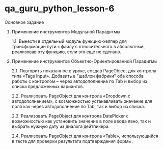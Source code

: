# qa_guru_python_lesson-6


Основное задание

1. Применение инструментов Модульной Парадигмы

      1.1. Вынести в отдельный модуль функцию-хелпер для трансформации пути к файлу с относительного в абсолютный, реализовав эту функцию, если это еще не сделано.



2. Применение инструментов Объектно-Ориентированной Парадигмы

      2.1. Повторить показанное в уроке, создав PageObject для контрола типа «Tags Input». Добавить в "шаблон фабрики" оба способа работы с контролом – через автодополнение по Tab и выбор из списка предложенных вариантов.

      2.2. Реализовать PageObject для контрола «Dropdown с автодополнением», с возможностью устанавливать значение для поля как через автодополнение по Tab, так и выбор из списка. 

      2.3. Реализовать PageObject для контрола DatePicker с возможностью как установить значение в поле ввода явно, так и выбрать нужную дату из диалога дейтпикера.

      2.4. Реализовать PageObject для контрола «Table», использующийся в тесте для проверки результата подтверждения формы.
